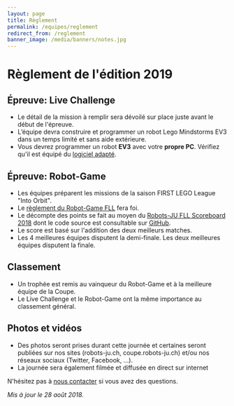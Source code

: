 ```yaml
---
layout: page
title: Règlement
permalink: /equipes/reglement
redirect_from: /reglement
banner_image: /media/banners/notes.jpg
---
```


# Règlement de l'édition 2019

## Épreuve: Live Challenge

- Le détail de la mission à remplir sera dévoilé sur place juste avant le début de l'épreuve.
- L’équipe devra construire et programmer un robot Lego Mindstorms EV3 dans un temps limité et sans aide extérieure.
- Vous devrez programmer un robot **EV3** avec votre **propre PC**. Vérifiez qu'il est équipé du [logiciel adapté](https://www.lego.com/fr-fr/mindstorms/downloads/download-software).

## Épreuve: Robot-Game

- Les équipes préparent les missions de la saison FIRST LEGO League "Into Orbit".
- Le [règlement du Robot-Game FLL](https://sps.epfl.ch/fll-regles) fera foi.
- Le décompte des points se fait au moyen du [Robots-JU FLL Scoreboard 2018](https://fll-scoreboard-2018.robots-ju.ch/) dont le code source est consultable sur [GitHub](https://github.com/robots-ju/fll-scoreboard-2018).
- Le score est basé sur l'addition des deux meilleurs matches.
- Les 4 meilleures équipes disputent la demi-finale. Les deux meilleures équipes disputent la finale.

## Classement

- Un trophée est remis au vainqueur du Robot-Game et à la meilleure équipe de la Coupe.
- Le Live Challenge et le Robot-Game ont la même importance au classement général.

## Photos et vidéos

- Des photos seront prises durant cette journée et certaines seront publiées sur nos sites (robots-ju.ch, coupe.robots-ju.ch) et/ou nos réseaux sociaux (Twitter, Facebook, ...).
- La journée sera également filmée et diffusée en direct sur internet

N'hésitez pas à [nous contacter](/contact) si vous avez des questions.

*Mis à jour le 28 août 2018.*
